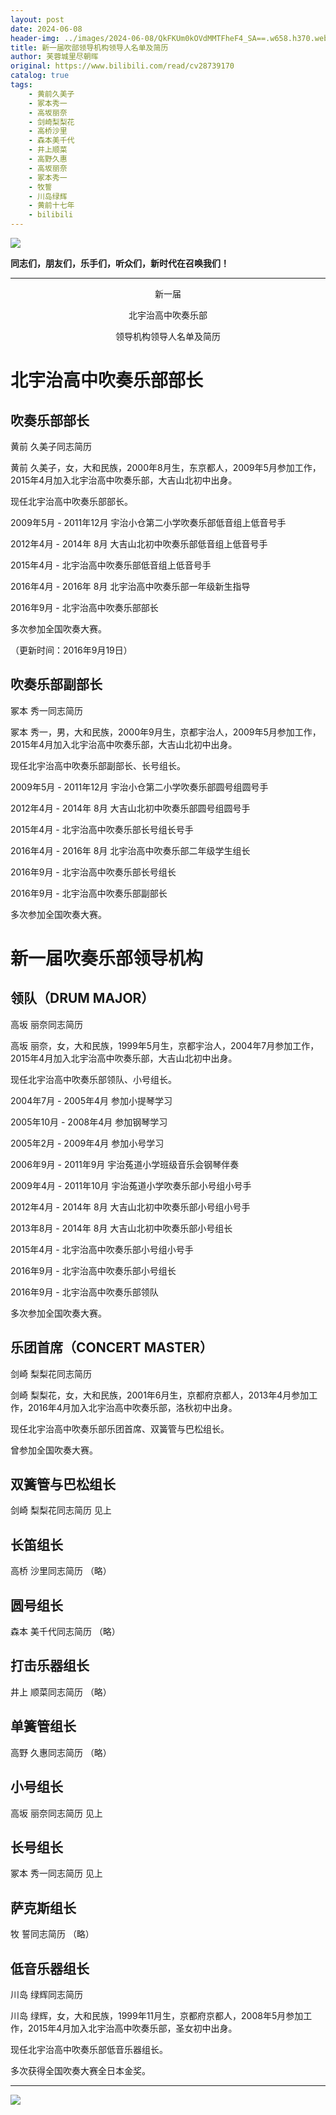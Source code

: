 ```yaml
---
layout: post
date: 2024-06-08
header-img: ../images/2024-06-08/QkFKUm0kOVdMMTFheF4_SA==.w658.h370.webp
title: 新一届吹部领导机构领导人名单及简历
author: 芙蓉城里尽朝晖
original: https://www.bilibili.com/read/cv28739170
catalog: true
tags:
    - 黄前久美子
    - 冢本秀一
    - 高坂丽奈
    - 剑崎梨梨花
    - 高桥沙里
    - 森本美千代
    - 井上顺菜
    - 高野久惠
    - 高坂丽奈
    - 冢本秀一
    - 牧誓
    - 川岛绿辉
    - 黄前十七年
    - bilibili
---
```


![](../images/2024-06-08/QkFKUm0kOVdMMTFheF4_SA==.w658.h370.webp)

**同志们，朋友们，乐手们，听众们，新时代在召唤我们！**

* * *  

<span class="font-size-23"><center>新一届</center></span>

<span class="font-size-23"><center>北宇治高中吹奏乐部</center></span>

<span class="font-size-23"><center>领导机构领导人名单及简历</center></span> 



# 北宇治高中吹奏乐部部长

## 吹奏乐部部长

<span class="font-size-20">黄前 久美子同志简历</span>

黄前 久美子，女，大和民族，2000年8月生，东京都人，2009年5月参加工作，2015年4月加入北宇治高中吹奏乐部，大吉山北初中出身。

现任北宇治高中吹奏乐部部长。

2009年5月 - 2011年12月 宇治小仓第二小学吹奏乐部低音组上低音号手

2012年4月 - 2014年 8月 大吉山北初中吹奏乐部低音组上低音号手

2015年4月 - 北宇治高中吹奏乐部低音组上低音号手

2016年4月 - 2016年 8月 北宇治高中吹奏乐部一年级新生指导

2016年9月 - 北宇治高中吹奏乐部部长

多次参加全国吹奏大赛。

（更新时间：2016年9月19日）

## 吹奏乐部副部长

<span class="font-size-20">冢本 秀一同志简历</span>

冢本 秀一，男，大和民族，2000年9月生，京都宇治人，2009年5月参加工作，2015年4月加入北宇治高中吹奏乐部，大吉山北初中出身。

现任北宇治高中吹奏乐部副部长、长号组长。

2009年5月 - 2011年12月 宇治小仓第二小学吹奏乐部圆号组圆号手

2012年4月 - 2014年 8月 大吉山北初中吹奏乐部圆号组圆号手

2015年4月 - 北宇治高中吹奏乐部长号组长号手

2016年4月 - 2016年 8月 北宇治高中吹奏乐部二年级学生组长

2016年9月 - 北宇治高中吹奏乐部长号组长

2016年9月 - 北宇治高中吹奏乐部副部长

多次参加全国吹奏大赛。

# 新一届吹奏乐部领导机构

## 领队（DRUM MAJOR）

<span class="font-size-20">高坂 丽奈同志简历</span>

高坂 丽奈，女，大和民族，1999年5月生，京都宇治人，2004年7月参加工作，2015年4月加入北宇治高中吹奏乐部，大吉山北初中出身。

现任北宇治高中吹奏乐部领队、小号组长。

2004年7月 - 2005年4月 参加小提琴学习

2005年10月 - 2008年4月 参加钢琴学习

2005年2月 - 2009年4月 参加小号学习

2006年9月 - 2011年9月 宇治菟道小学班级音乐会钢琴伴奏

2009年4月 - 2011年10月 宇治菟道小学吹奏乐部小号组小号手

2012年4月 - 2014年 8月 大吉山北初中吹奏乐部小号组小号手

2013年8月 - 2014年 8月 大吉山北初中吹奏乐部小号组长

2015年4月 - 北宇治高中吹奏乐部小号组小号手

2016年9月 - 北宇治高中吹奏乐部小号组长

2016年9月 - 北宇治高中吹奏乐部领队

多次参加全国吹奏大赛。

## 乐团首席（CONCERT MASTER）

<span class="font-size-20">剑崎 梨梨花同志简历</span>

剑崎 梨梨花，女，大和民族，2001年6月生，京都府京都人，2013年4月参加工作，2016年4月加入北宇治高中吹奏乐部，洛秋初中出身。

现任北宇治高中吹奏乐部乐团首席、双簧管与巴松组长。

曾参加全国吹奏大赛。

## 双簧管与巴松组长

<span class="font-size-20">剑崎 梨梨花同志简历</span>  见上

## 长笛组长

<span class="font-size-20">高桥 沙里同志简历</span>  （略）

## 圆号组长

<span class="font-size-20">森本 美千代同志简历</span>  （略）

## 打击乐器组长

<span class="font-size-20">井上 顺菜同志简历</span>  （略）

## 单簧管组长

<span class="font-size-20">高野 久惠同志简历</span>  （略）

## 小号组长

<span class="font-size-20">高坂 丽奈同志简历</span>  见上

## 长号组长

<span class="font-size-20">冢本 秀一同志简历</span>  见上

## 萨克斯组长

<span class="font-size-20">牧 誓同志简历</span>  （略）

## 低音乐器组长

<span class="font-size-20">川岛 绿辉同志简历</span>

川岛 绿辉，女，大和民族，1999年11月生，京都府京都人，2008年5月参加工作，2015年4月加入北宇治高中吹奏乐部，圣女初中出身。

现任北宇治高中吹奏乐部低音乐器组长。

多次获得全国吹奏大赛全日本金奖。

* * *

![](../images/2024-07-24/北宇治吹奏乐部声部长会议5.png)